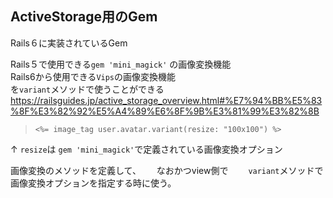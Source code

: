 ## ActiveStorage用のGem
Rails６に実装されているGem  

Rails５で使用できる```gem 'mini_magick'``` の画像変換機能  
Rails6から使用できる```Vips```の画像変換機能  
を```variant```メソッドで使うことができる  
https://railsguides.jp/active_storage_overview.html#%E7%94%BB%E5%83%8F%E3%82%92%E5%A4%89%E6%8F%9B%E3%81%99%E3%82%8B

> ```
> <%= image_tag user.avatar.variant(resize: "100x100") %>
> ```
↑
```resize```は
```gem 'mini_magick'```で定義されている画像変換オプション

画像変換のメソッドを定義して、　　
なおかつview側で　　
```variant```メソッドで画像変換オプションを指定する時に使う。
